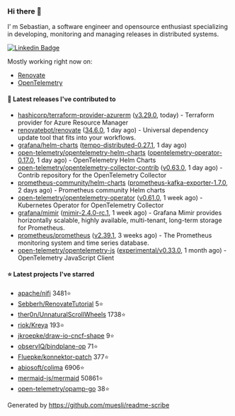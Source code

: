### Hi there 👋

I’ m Sebastian, a software engineer and opensource enthusiast specializing in developing, monitoring and managing releases in distributed systems.

[![Linkedin Badge](https://img.shields.io/badge/-LinkedIn-blue?style=flat&logo=Linkedin&logoColor=white&link=https://www.linkedin.com/in/sebastian-poxhofer/)](https://www.linkedin.com/in/sebastian-poxhofer/)

Mostly working right now on:
- [Renovate](https://github.com/renovatebot/renovate)
- [OpenTelemetry](https://github.com/open-telemetry)



#### 🚀 Latest releases I've contributed to

- [hashicorp/terraform-provider-azurerm](https://github.com/hashicorp/terraform-provider-azurerm) ([v3.29.0](https://github.com/hashicorp/terraform-provider-azurerm/releases/tag/v3.29.0), today) - Terraform provider for Azure Resource Manager
- [renovatebot/renovate](https://github.com/renovatebot/renovate) ([34.6.0](https://github.com/renovatebot/renovate/releases/tag/34.6.0), 1 day ago) - Universal dependency update tool that fits into your workflows.
- [grafana/helm-charts](https://github.com/grafana/helm-charts) ([tempo-distributed-0.27.1](https://github.com/grafana/helm-charts/releases/tag/tempo-distributed-0.27.1), 1 day ago)
- [open-telemetry/opentelemetry-helm-charts](https://github.com/open-telemetry/opentelemetry-helm-charts) ([opentelemetry-operator-0.17.0](https://github.com/open-telemetry/opentelemetry-helm-charts/releases/tag/opentelemetry-operator-0.17.0), 1 day ago) - OpenTelemetry Helm Charts
- [open-telemetry/opentelemetry-collector-contrib](https://github.com/open-telemetry/opentelemetry-collector-contrib) ([v0.63.0](https://github.com/open-telemetry/opentelemetry-collector-contrib/releases/tag/v0.63.0), 1 day ago) - Contrib repository for the OpenTelemetry Collector
- [prometheus-community/helm-charts](https://github.com/prometheus-community/helm-charts) ([prometheus-kafka-exporter-1.7.0](https://github.com/prometheus-community/helm-charts/releases/tag/prometheus-kafka-exporter-1.7.0), 2 days ago) - Prometheus community Helm charts
- [open-telemetry/opentelemetry-operator](https://github.com/open-telemetry/opentelemetry-operator) ([v0.61.0](https://github.com/open-telemetry/opentelemetry-operator/releases/tag/v0.61.0), 1 week ago) - Kubernetes Operator for OpenTelemetry Collector
- [grafana/mimir](https://github.com/grafana/mimir) ([mimir-2.4.0-rc.1](https://github.com/grafana/mimir/releases/tag/mimir-2.4.0-rc.1), 1 week ago) - Grafana Mimir provides horizontally scalable, highly available, multi-tenant, long-term storage for Prometheus.
- [prometheus/prometheus](https://github.com/prometheus/prometheus) ([v2.39.1](https://github.com/prometheus/prometheus/releases/tag/v2.39.1), 3 weeks ago) - The Prometheus monitoring system and time series database.
- [open-telemetry/opentelemetry-js](https://github.com/open-telemetry/opentelemetry-js) ([experimental/v0.33.0](https://github.com/open-telemetry/opentelemetry-js/releases/tag/experimental%2Fv0.33.0), 1 month ago) - OpenTelemetry JavaScript Client

#### ⭐ Latest projects I've starred

- [apache/nifi](https://github.com/apache/nifi) 3481⭐
- [Sebberh/RenovateTutorial](https://github.com/Sebberh/RenovateTutorial) 5⭐
- [ther0n/UnnaturalScrollWheels](https://github.com/ther0n/UnnaturalScrollWheels) 1738⭐
- [riok/Kreya](https://github.com/riok/Kreya) 193⭐
- [jkroepke/draw-io-cncf-shape](https://github.com/jkroepke/draw-io-cncf-shape) 9⭐
- [observIQ/bindplane-op](https://github.com/observIQ/bindplane-op) 71⭐
- [Fluepke/konnektor-patch](https://github.com/Fluepke/konnektor-patch) 377⭐
- [abiosoft/colima](https://github.com/abiosoft/colima) 6906⭐
- [mermaid-js/mermaid](https://github.com/mermaid-js/mermaid) 50861⭐
- [open-telemetry/opamp-go](https://github.com/open-telemetry/opamp-go) 38⭐



Generated by https://github.com/muesli/readme-scribe
